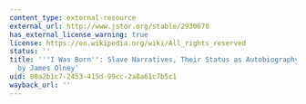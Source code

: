 ```yaml
---
content_type: external-resource
external_url: http://www.jstor.org/stable/2930678
has_external_license_warning: true
license: https://en.wikipedia.org/wiki/All_rights_reserved
status: ''
title: '''I Was Born'': Slave Narratives, Their Status as Autobiography and as Literature,"
  by James Olney'
uid: 80a2b1c7-2453-415d-99cc-2a8a61c7b5c1
wayback_url: ''
---
```

